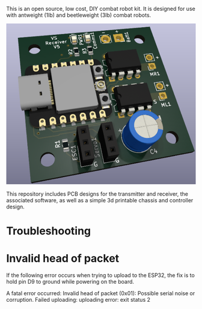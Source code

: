 This is an open source, low cost, DIY combat robot kit. It is designed for use with antweight (1lb) and beetleweight (3lb) combat robots.

![Receiver](receiver/pcb/images/V5_3d_render.png)

This repository includes PCB designs for the transmitter and receiver, the associated software, as well as a simple 3d printable chassis and controller design.


# Troubleshooting

# Invalid head of packet
If the following error occurs when trying to upload to the ESP32, the fix is to hold pin D9 to ground while powering on the board.

A fatal error occurred: Invalid head of packet (0x01): Possible serial noise or corruption.
Failed uploading: uploading error: exit status 2
